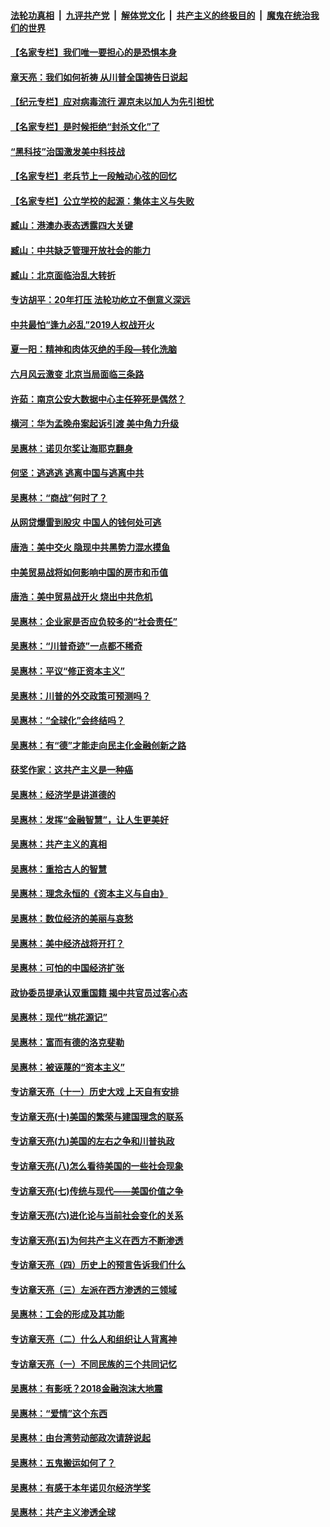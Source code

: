 

####  [法轮功真相](../../../../basic/blob/master/README.md?t=05050231) &nbsp;|&nbsp; [九评共产党](../../../../9ping.md/blob/master/README.md?t=05050231) &nbsp;|&nbsp; [解体党文化](../../../../jtdwh.md/blob/master/README.md?t=05050231)  &nbsp;|&nbsp; [共产主义的终极目的](../../../../gczydzjmd.md/blob/master/README.md?t=05050231) &nbsp;|&nbsp; [魔鬼在统治我们的世界](../../../../mgztzwmdsj.md/blob/master/README.md?t=05050231) 

#### [【名家专栏】我们唯一要担心的是恐惧本身](../pages/nsc423/n12073492.md?t=05050231) 

#### [章天亮：我们如何祈祷 从川普全国祷告日说起](../pages/nsc423/n11944627.md?t=05050231) 

#### [【纪元专栏】应对病毒流行 渥京未以加人为先引担忧](../pages/nsc423/n11875714.md?t=05050231) 

#### [【名家专栏】是时候拒绝“封杀文化”了](../pages/nsc423/n11814093.md?t=05050231) 

#### [“黑科技”治国激发美中科技战](../pages/nsc423/n11638056.md?t=05050231) 

#### [【名家专栏】老兵节上一段触动心弦的回忆](../pages/nsc423/n11646016.md?t=05050231) 

#### [【名家专栏】公立学校的起源：集体主义与失败](../pages/nsc423/n11601833.md?t=05050231) 

#### [臧山：港澳办表态透露四大关键](../pages/nsc423/n11421628.md?t=05050231) 

#### [臧山：中共缺乏管理开放社会的能力](../pages/nsc423/n11407457.md?t=05050231) 

#### [臧山：北京面临治乱大转折](../pages/nsc423/n11406895.md?t=05050231) 

#### [专访胡平：20年打压 法轮功屹立不倒意义深远](../pages/nsc423/n11398800.md?t=05050231) 

#### [中共最怕“逢九必乱”2019人权战开火](../pages/nsc423/n11385248.md?t=05050231) 

#### [夏一阳：精神和肉体灭绝的手段—转化洗脑](../pages/nsc423/n11368250.md?t=05050231) 

#### [六月风云激变 北京当局面临三条路](../pages/nsc423/n11313668.md?t=05050231) 

#### [许茹：南京公安大数据中心主任猝死是偶然？](../pages/nsc423/n11064744.md?t=05050231) 

#### [横河：华为孟晚舟案起诉引渡 美中角力升级](../pages/nsc423/n11027230.md?t=05050231) 

#### [吴惠林：诺贝尔奖让海耶克翻身](../pages/nsc423/n10890049.md?t=05050231) 

#### [何坚：逃逃逃 逃离中国与逃离中共](../pages/nsc423/n10592891.md?t=05050231) 

#### [吴惠林：“商战”何时了？](../pages/nsc423/n10573558.md?t=05050231) 

#### [从网贷爆雷到股灾 中国人的钱何处可逃](../pages/nsc423/n10572800.md?t=05050231) 

#### [唐浩：美中交火 隐现中共黑势力混水摸鱼](../pages/nsc423/n10544040.md?t=05050231) 

#### [中美贸易战将如何影响中国的房市和币值](../pages/nsc423/n10543697.md?t=05050231) 

#### [唐浩：美中贸易战开火 烧出中共危机](../pages/nsc423/n10540126.md?t=05050231) 

#### [吴惠林：企业家是否应负较多的“社会责任”](../pages/nsc423/n10535022.md?t=05050231) 

#### [吴惠林：“川普奇迹”一点都不稀奇](../pages/nsc423/n10512808.md?t=05050231) 

#### [吴惠林：平议“修正资本主义”](../pages/nsc423/n10495724.md?t=05050231) 

#### [吴惠林：川普的外交政策可预测吗？](../pages/nsc423/n10462387.md?t=05050231) 

#### [吴惠林：“全球化”会终结吗？](../pages/nsc423/n10452838.md?t=05050231) 

#### [吴惠林：有“德”才能走向民主化金融创新之路](../pages/nsc423/n10432292.md?t=05050231) 

#### [获奖作家：这共产主义是一种癌](../pages/nsc423/n10431541.md?t=05050231) 

#### [吴惠林：经济学是讲道德的](../pages/nsc423/n10398014.md?t=05050231) 

#### [吴惠林：发挥“金融智慧”，让人生更美好](../pages/nsc423/n10375019.md?t=05050231) 

#### [吴惠林：共产主义的真相](../pages/nsc423/n10351394.md?t=05050231) 

#### [吴惠林：重拾古人的智慧](../pages/nsc423/n10337691.md?t=05050231) 

#### [吴惠林：理念永恒的《资本主义与自由》](../pages/nsc423/n10316274.md?t=05050231) 

#### [吴惠林：数位经济的美丽与哀愁](../pages/nsc423/n10292946.md?t=05050231) 

#### [吴惠林：美中经济战将开打？](../pages/nsc423/n10258825.md?t=05050231) 

#### [吴惠林：可怕的中国经济扩张](../pages/nsc423/n10219147.md?t=05050231) 

#### [政协委员提承认双重国籍 揭中共官员过客心态](../pages/nsc423/n10208809.md?t=05050231) 

#### [吴惠林：现代“桃花源记”](../pages/nsc423/n10185234.md?t=05050231) 

#### [吴惠林：富而有德的洛克斐勒](../pages/nsc423/n10142264.md?t=05050231) 

#### [吴惠林：被诬蔑的“资本主义”](../pages/nsc423/n10124816.md?t=05050231) 

#### [专访章天亮（十一）历史大戏 上天自有安排](../pages/nsc423/n10094905.md?t=05050231) 

#### [专访章天亮(十)美国的繁荣与建国理念的联系](../pages/nsc423/n10094899.md?t=05050231) 

#### [专访章天亮(九)美国的左右之争和川普执政](../pages/nsc423/n10094889.md?t=05050231) 

#### [专访章天亮(八)怎么看待美国的一些社会现象](../pages/nsc423/n10094857.md?t=05050231) 

#### [专访章天亮(七)传统与现代——美国价值之争](../pages/nsc423/n10093140.md?t=05050231) 

#### [专访章天亮(六)进化论与当前社会变化的关系](../pages/nsc423/n10092036.md?t=05050231) 

#### [专访章天亮(五)为何共产主义在西方不断渗透](../pages/nsc423/n10083620.md?t=05050231) 

#### [专访章天亮（四）历史上的预言告诉我们什么](../pages/nsc423/n10083606.md?t=05050231) 

#### [专访章天亮（三）左派在西方渗透的三领域](../pages/nsc423/n10081115.md?t=05050231) 

#### [吴惠林：工会的形成及其功能](../pages/nsc423/n10080633.md?t=05050231) 

#### [专访章天亮（二）什么人和组织让人背离神](../pages/nsc423/n10076637.md?t=05050231) 

#### [专访章天亮（一）不同民族的三个共同记忆](../pages/nsc423/n10074188.md?t=05050231) 

#### [吴惠林：有影呒？2018金融泡沫大地震](../pages/nsc423/n10040534.md?t=05050231) 

#### [吴惠林：“爱情”这个东西](../pages/nsc423/n10019423.md?t=05050231) 

#### [吴惠林：由台湾劳动部政次请辞说起](../pages/nsc423/n9979679.md?t=05050231) 

#### [吴惠林：五鬼搬运如何了？](../pages/nsc423/n9925338.md?t=05050231) 

#### [吴惠林：有感于本年诺贝尔经济学奖](../pages/nsc423/n9871883.md?t=05050231) 

#### [吴惠林：共产主义渗透全球](../pages/nsc423/n9812748.md?t=05050231) 


